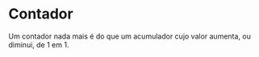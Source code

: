 # Contador 
Um contador nada mais é do que um acumulador cujo valor aumenta, ou diminui, de 1 em 1.

